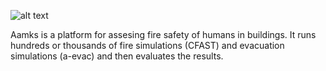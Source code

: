 ![alt text](http://www.inf.sgsp.edu.pl/pub/MALUNKI/NOWE/aamks.svg)


Aamks is a platform for assesing fire safety of humans in buildings. It runs hundreds or thousands of fire simulations (CFAST) and evacuation simulations (a-evac) and then evaluates the results.
